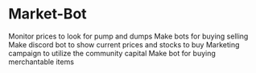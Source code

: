 # Market-Bot

Monitor prices to look for pump and dumps
Make bots for buying selling
Make discord bot to show current prices and stocks to buy
Marketing campaign to utilize the community capital
Make bot for buying merchantable items
